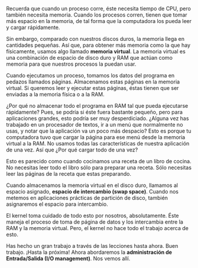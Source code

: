 Recuerda que cuando un proceso corre, éste necesita tiempo de CPU, pero también necesita memoria. Cuando los procesos corren, tienen que tomar más espacio en la memoria, de tal forma que la computadora los pueda leer y cargar rápidamente.

Sin embargo, comparado con nuestros discos duros, la memoria llega en cantidades pequeñas. Así que, para obtener más memoria como la que hay físicamente, usamos algo llamado **memoria virtual**. La memoria virtual es una combinación de espacio de disco duro y RAM que actúan como memoria para que nuestros procesos la puedan usar.

Cuando ejecutamos un proceso, tomamos los datos del programa en pedazos llamados páginas. Almacenamos estas páginas en la memoria virtual. Si queremos leer y ejecutar estas páginas, éstas tienen que ser enviadas a la memoria física o a la RAM.

¿Por qué no almacenar todo el programa en RAM tal que pueda ejecutarse rápidamente? Pues, se podría si éste fuera bastante pequeño, pero para aplicaciones grandes, esto podría ser muy desperdiciado. ¿Alguna vez has trabajado en un procesador de textos, ir a un menú que normalmente no usas, y notar que la aplicación va un poco más despacio? Esto es porque tu computadora tuvo que cargar la página para ese menú desde la memoria virtual a la RAM. No usamos todas las características de nuestra aplicación de una vez. Así que ¿Por qué cargar todo de una vez?

Esto es parecido como cuando cocinamos una receta de un libro de cocina. No necesitas leer todo el libro sólo para preparar una receta. Sólo necesitas leer las páginas de la receta que estas preparando.

Cuando almacenamos la memoria virtual en el disco duro, llamamos al espacio asignado, **espacio de intercambio (swap space)**. Cuando nos metemos en aplicaciones prácticas de partición de disco, también asignaremos el espacio para intercambio.

El kernel toma cuidado de todo esto por nosotros, absolutamente. Éste maneja el proceso de toma de página de datos y los intercambia entre la RAM y la memoria virtual. Pero, el kernel no hace todo el trabajo acerca de esto.

Has hecho un gran trabajo a través de las lecciones hasta ahora. Buen trabajo. ¡Hasta la próxima! Ahora abordaremos la **administración de Entrada/Salida (I/O management)**. Nos vemos allí.
